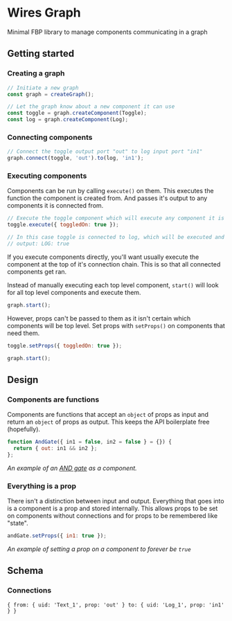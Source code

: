 # Wires Graph
Minimal FBP library to manage components communicating in a graph

## Getting started
### Creating a graph
```js
// Initiate a new graph
const graph = createGraph();

// Let the graph know about a new component it can use
const toggle = graph.createComponent(Toggle);
const log = graph.createComponent(Log);
```

### Connecting components
```js
// Connect the toggle output port "out" to log input port "in1"
graph.connect(toggle, 'out').to(log, 'in1');
```

### Executing components
Components can be run by calling `execute()` on them. This executes the function the component is created from. And passes it's output to any components it is connected from.

```js
// Execute the toggle component which will execute any component it is connected to.
toggle.execute({ toggledOn: true });

// In this case toggle is connected to log, which will be executed and log out the result.
// output: LOG: true
```

If you execute components directly, you'll want usually execute the component at the top of it's connection chain. This is so that all connected components get ran. 

Instead of manually executing each top level component, `start()` will look for all top level components and execute them.
```js
graph.start();
```

However, props can't be passed to them as it isn't certain which components will be top level. Set props with `setProps()` on components that need them.

```js
toggle.setProps({ toggledOn: true });

graph.start();
```

## Design
### Components are functions
Components are functions that accept an `object` of props as input and return an `object` of props as output. This keeps the API boilerplate free (hopefully).

```js
function AndGate({ in1 = false, in2 = false } = {}) {
  return { out: in1 && in2 };
};
```
_An example of an [AND gate](https://en.wikipedia.org/wiki/AND_gate) as a component._

### Everything is a prop
There isn't a distinction between input and output. Everything that goes into is a component is a prop and stored internally. This allows props to be set on components without connections and for props to be remembered like "state".

```js
andGate.setProps({ in1: true });
```
_An example of setting a prop on a component to forever be `true`_

## Schema
### Connections
`
{
  from: { uid: 'Text_1', prop: 'out' }
  to: { uid: 'Log_1', prop: 'in1' }
}
`
